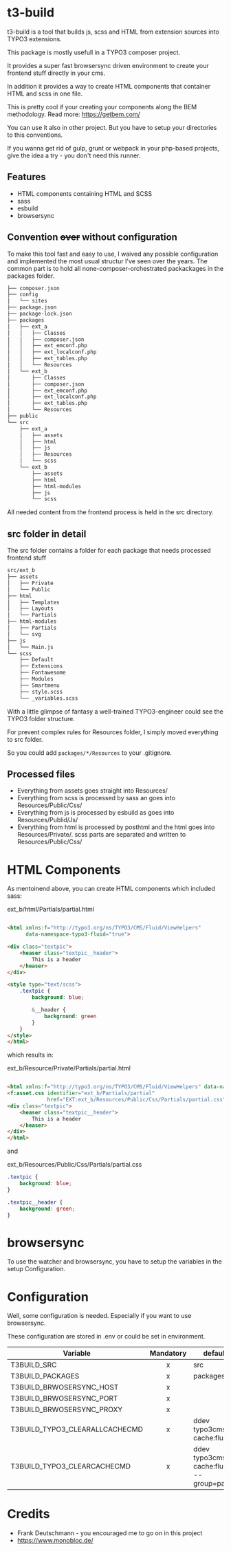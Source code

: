 # t3-build

t3-build is a tool that builds js, scss and HTML from extension sources into TYPO3 extensions.

This package is mostly usefull in a TYPO3 composer project.

It provides a super fast browsersync driven environment to create your frontend stuff directly in your cms.

In addition it provides a way to create HTML components that container HTML and scss in one file.

This is pretty cool if your creating your components along the BEM methodology. Read more: https://getbem.com/

You can use it also in other project. But you have to setup your directories to this conventions.

If you wanna get rid of gulp, grunt or webpack in your php-based projects, give the idea a try - you don't need this
runner.

## Features

* HTML components containing HTML and SCSS
* sass
* esbuild
* browsersync

## Convention <del>over</del> without configuration

To make this tool fast and easy to use, I waived any possible configuration and implemented the most usual structur I've
seen over the years.
The common part is to hold all none-composer-orchestrated packackages in the packages folder.

```bash
├── composer.json
├── config
│   └── sites
├── package.json
├── package-lock.json
├── packages
│   ├── ext_a
│   │   ├── Classes
│   │   ├── composer.json
│   │   ├── ext_emconf.php
│   │   ├── ext_localconf.php
│   │   ├── ext_tables.php
│   │   └── Resources
│   └── ext_b
│       ├── Classes
│       ├── composer.json
│       ├── ext_emconf.php
│       ├── ext_localconf.php
│       ├── ext_tables.php
│       └── Resources
├── public
└── src
    ├── ext_a
    │   ├── assets
    │   ├── html
    │   ├── js
    │   ├── Resources
    │   └── scss
    └── ext_b
        ├── assets
        ├── html
        ├── html-modules
        ├── js
        └── scss
```

All needed content from the frontend process is held in the src directory.

## src folder in detail

The src folder contains a folder for each package that needs processed frontend stuff

```bash
src/ext_b
├── assets
│   ├── Private
│   └── Public
├── html
│   ├── Templates
│   ├── Layouts
│   └── Partials
├── html-modules
│   ├── Partials
│   └── svg
├── js
│   └── Main.js
└── scss
    ├── Default
    ├── Extensions
    ├── Fontawesome
    ├── Modules
    ├── Smartmenu
    ├── style.scss
    └── _variables.scss
```

With a little glimpse of fantasy a well-trained TYPO3-engineer could see the TYPO3 folder structure.

For prevent complex rules for Resources folder, I simply moved everything to src folder.

So you could add ```packages/*/Resources``` to your .gitignore.

## Processed files

* Everything from assets goes straight into Resources/
* Everything from scss is processed by sass an goes into Resources/Public/Css/
* Everything from js is processed by esbuild as goes into Resources/Publid/Js/
* Everything from html is processed by posthtml and the html goes into Resources/Private/. scss parts are separated and
  written to
  Resources/Public/Css/

# HTML Components

As mentoinend above, you can create HTML components which included sass:

ext_b/html/Partials/partial.html

```html

<html xmlns:f="http://typo3.org/ns/TYPO3/CMS/Fluid/ViewHelpers"
      data-namespace-typo3-fluid="true">

<div class="textpic">
    <heaser class="textpic__header">
        This is a header
    </heaser>
</div>

<style type="text/scss">
    .textpic {
        background: blue;

        &__header {
            background: green
        }
    }
</style>
</html>
```

which results in:

ext_b/Resource/Private/Partials/partial.html

```html

<html xmlns:f="http://typo3.org/ns/TYPO3/CMS/Fluid/ViewHelpers" data-namespace-typo3-fluid="true">
<f:asset.css identifier="ext_b/Partials/partial"
             href="EXT:ext_b/Resources/Public/Css/Partials/partial.css"></f:asset.css>
<div class="textpic">
    <heaser class="textpic__header">
        This is a header
    </heaser>
</div>
</html>
```

and

ext_b/Resources/Public/Css/Partials/partial.css

```css
.textpic {
    background: blue;
}

.textpic__header {
    background: green;
}
```

# browsersync

To use the watcher and browsersync, you have to setup the variables in the setup Configuration.

# Configuration

Well, some configuration is needed. Especially if you want to use browsersync.

These configuration are stored in .env or could be set in environment.

| Variable                       | Mandatory | default                                 |
|--------------------------------|:---------:|-----------------------------------------|
| T3BUILD_SRC                    |     x     | src                                     |
| T3BUILD_PACKAGES               |     x     | packages                                |
| T3BUILD_BRWOSERSYNC_HOST       |     x     ||
| T3BUILD_BRWOSERSYNC_PORT       |     x     ||
| T3BUILD_BRWOSERSYNC_PROXY      |     x     ||
| T3BUILD_TYPO3_CLEARALLCACHECMD |     x     | ddev typo3cms cache:flush"              |
| T3BUILD_TYPO3_CLEARCACHECMD    |     x     | ddev typo3cms cache:flush --group=pages |

# Credits

* Frank Deutschmann - you encouraged me to go on in this project
* https://www.monobloc.de/
